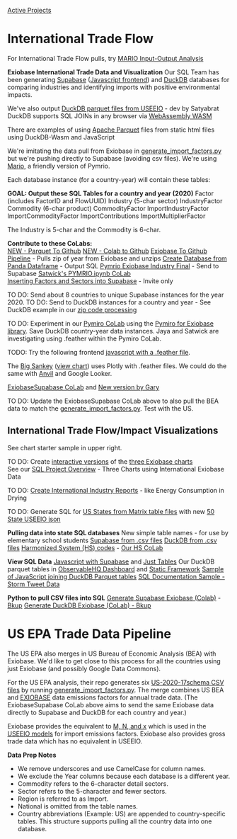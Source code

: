 [Active Projects](../../projects/)
# International Trade Flow

For International Trade Flow pulls, try [MARIO Input-Output Analysis](https://mario-suite.readthedocs.io/en/latest/intro.html)

<b>Exiobase International Trade Data and Visualization</b>
Our SQL Team has been generating <a href="/profile/prep/sql/supabase/">Supabase</a> ([Javascript frontend](../impacts/)) and <a href="/profile/prep/sql/duckdb/">DuckDB</a> databases for comparing industries and identifying imports with positive environmental impacts.

We've also output [DuckDB parquet files from USEEIO](https://github.com/ModelEarth/profile/tree/main/impacts/useeio) - dev by Satyabrat<!-- When readme added: [DuckDB parquet files from USEEIO](../impacts/useeio) -->
DuckDB supports SQL JOINs in any browser via [WebAssembly WASM](https://duckdb.org/docs/api/wasm/overview.html)

There are examples of using [Apache Parquet](../impacts/useeio/parquet/) files from static html files using DuckDB-Wasm and JavaScript

We're imitating the data pull from Exiobase in [generate\_import\_factors.py](https://github.com/ModelEarth/USEEIO/tree/master/import_factors_exio) but we're pushing directly to Supabase (avoiding csv files).  We're using [Mario](https://mario-suite.readthedocs.io/en/latest/intro.html), a friendly version of Pymrio.

Each database instance (for a country-year) will contain these tables:

**GOAL: Output these SQL Tables for a country and year (2020)**
Factor (includes FactorID and FlowUUID)
Industry (5-char sector)
IndustryFactor
Commodity (6-char product)
CommodityFactor
ImportIndustryFactor
ImportCommodityFactor
ImportContributions
ImportMultiplierFactor

The Industry is 5-char and the Commodity is 6-char.

**Contribute to these CoLabs:**   
[NEW - Parquet To Github](https://colab.research.google.com/drive/1Pqpdebj4rY06E6NAgqJskgt-G4HBHPUZ?usp=sharing)
[NEW - Colab to Github](https://colab.research.google.com/drive/1mnZKBypCBlVLXiCuSpGj0JZf4NZzNR7h?usp=sharing)
[Exiobase To Github Pipeline](https://colab.research.google.com/drive/1N47_pfTUyOzeukgf4KYX1pmN_Oj1N3r_?usp=sharing) - Pulls zip of year from Exiobase and unzips 
[Create Database from Panda Dataframe](https://colab.research.google.com/drive/1IMpOYzT6oXbZXaJKugi5vCmUB_tIHo0J?usp=sharing) - Output SQL 
[Pymrio Exiobase Industry Final](https://colab.research.google.com/drive/1bXUO1iXyBGbmZODmnl0NVn3yFpWwBCOi?usp=sharing) - Send to Supabase
[Satwick's PYMRIO.ipynb CoLab](https://colab.research.google.com/drive/1AZPfBlG0iUKmKRZjlNxn8uOuvtAfEarn?usp=sharing)  
[Inserting Factors and Sectors into Supabase](https://colab.research.google.com/drive/1INHz02V-cU_y_nAlS-BWxQQtz8Qg_lLi#scrollTo=KUnI-Va8M1Nl) - Invite only

TO DO: Send about 8 countries to unique Supabase instances for the year 2020.
TO DO: Send to DuckDB instances for a country and year - See DuckDB example in our [zip code processing](https://model.earth/community-zipcodes/) 


TO DO: Experiment in our [Pymiro CoLab](https://colab.research.google.com/drive/1Q9_1AhdY8uPUfLVUN71X6mKbEy_kqPuQ?usp=sharing) using the [Pymiro for Exiobase library](https://pymrio.readthedocs.io/en/latest/). Save DuckDB country-year data instances. Jaya and Satwick are investigating using .feather within the Pymiro CoLab.

TODO: Try the following frontend [javascript with a .feather file](feather).

The [Big Sankey](https://github.com/baptiste-an/Application-mapping-GHG) ([view chart](https://sankey.theshiftproject.org/)) uses Plotly with .feather files. We could do the same with [Anvil](https://anvil.works) and Google Looker. 

[ExiobaseSupabase CoLab](https://colab.research.google.com/drive/1LsEDmXrAAGs40OiAKWH48K63E_2bMGBb?usp=sharing)<!-- Himanshu, Sahil, Ben, Parth, Jack, Satwik, Indrasenareddy--> and [New version by Gary](https://colab.research.google.com/drive/16a2pykb_ycfHhAhxK949giWuVf3c_IeD)

TO DO: Update the ExiobaseSupabase CoLab above to also pull the BEA data to match the <a href="https://github.com/ModelEarth/USEEIO/tree/master/import_factors_exio">generate\_import\_factors.py</a>. Test with the US.   <!-- Yuhao, Ruolin, Nancy-->

## International Trade Flow/Impact Visualizations

See chart starter sample in upper right.

<!--
In the CoLab, add the [Sector table output](https://github.com/ModelEarth/USEEIO/commit/c10d087d916477b3335127de560d4689fa5818ea) Ben created.
-->

TO DO: Create [interactive versions](/profile/impacts/) of the [three Exiobase charts](https://exiobase.eu)  
See our [SQL Project Overview](/profile/prep/) - Three Charts using International Exiobase Data


TO DO: <a href="/profile/prep/">Create International Industry Reports</a> - like Energy Consumption in Drying

TO DO: Generate SQL for [US States from Matrix table files](/io/about/) with new [50 State USEEIO json](https://github.com/ModelEarth/profile/tree/main/impacts/2020)


<!--<a href="#reports">Our Javascript USEEIO TO DOs</a>-->
<!--<a href="/io/charts/">Our React USEEIO widget TO DOs</a>-->

<b>Pulling data into state SQL databases</b>
New simple table names - for use by elementary school students
<a href="/profile/prep/sql/supabase/">Supabase from .csv files</a>
<a href="/profile/prep/sql/duckdb/">DuckDB from .csv files</a>
<a href="/requests/products/">Harmonized System (HS) codes</a> - <a href="https://colab.research.google.com/drive/1etpn1no8JgeUxwLr_5dBFEbt8sq5wd4v?usp=sharing">Our HS CoLab</a>

<b>View SQL Data</b>
[Javascript with Supabase](/profile/impacts) and [Just Tables](/profile/prep/sql/supabase/SupabaseWebpage.html)
Our DuckDB parquet tables in [ObservableHQ Dashboard](https://observablehq.com/d/2898d01446cefef1) and [Static Framework](/data-commons/dist/innovation/)
<a href="/profile/impacts/">Sample of JavaScript joining DuckDB Parquet tables</a>
<a href="https://model.earth/storm/impact/process.html">SQL Documentation Sample - Storm Tweet Data</a>

<b>Python to pull CSV files into SQL</b>
<a href="https://colab.research.google.com/drive/1qWgO_UjeoYYB3ZSzT3QdXSfVZb7j09_S?usp=sharing">Generate Supabase Exiobase (Colab)</a> - <a href="https://github.com/ModelEarth/profile/tree/main/impacts/exiobase/US-source">Bkup</a>
<a href="https://colab.research.google.com/drive/1Wm9Bvi9pC66xNtxKHfaJEeIYuXKpb1TA?usp=sharing">Generate DuckDB Exiobase (CoLab) - <a href="https://github.com/ModelEarth/profile/tree/main/impacts/exiobase/US-source">Bkup</a>
<br>

# US EPA Trade Data Pipeline

The US EPA also merges in US Bureau of Economic Analysis (BEA) with Exiobase. We'd like to get close to this process for all the countries using just Exiobase (and possibly Google Data Commons).

For the US EPA analysis, their repo generates six [US-2020-17schema CSV files](https://github.com/ModelEarth/profile/tree/main/impacts/exiobase/US-source/2022) by running <a href="https://github.com/ModelEarth/USEEIO/tree/master/import_factors_exio">generate\_import\_factors.py</a>. The merge combines US BEA and <a href="https://exiobase.eu">EXIOBASE</a> data emissions factors for annual trade data. (The ExiobaseSupabase CoLab above aims to send the same Exiobase data directly to Supabase and DuckDB for each country and year.)

Exiobase provides the equivalent to <a href="https://github.com/USEPA/useeior/blob/master/format_specs/Model.md">M, N, and x</a> which is used in the <a href="/io/about/">USEEIO models</a> for import emissions factors. Exiobase also provides gross trade data which has no equivalent in USEEIO.



**Data Prep Notes**
- We remove underscores and use CamelCase for column names.
- We exclude the Year columns because each database is a different year.
- Commodity refers to the 6-character detail sectors.
- Sector refers to the 5-character and fewer sectors.
- Region is referred to as Import.
- National is omitted from the table names.
- Country abbreviations (Example: US) are appended to country-specific tables.
This structure supports pulling all the country data into one database.